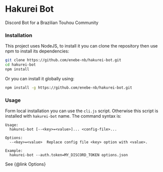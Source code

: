 # Hakurei Bot

Discord Bot for a Brazilian Touhou Community

### Installation

This project uses NodeJS, to install it you can clone the repository then use npm to install its dependencies:

```sh
git clone https://github.com/enebe-nb/hakurei-bot.git
cd hakurei-bot
npm install
```

Or you can install it globally using:

```sh
npm install -g https://github.com/enebe-nb/hakurei-bot.git
```

### Usage

Form local installation you can use the `cli.js` script. Otherwise this script is installed with `hakurei-bot` name. The command syntax is:

```text
Usage:
  hakurei-bot [--<key>=<value>]... <config-file>...

Options:
  --<key>=<value>  Replace config file <key> option with <value>.

Example:
  hakurei-bot --auth.token=MY_DISCORD_TOKEN options.json
```

See {@link Options}
